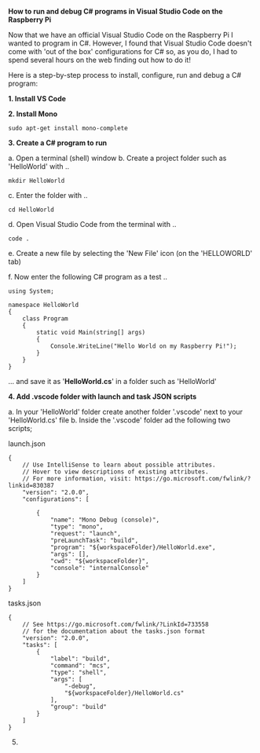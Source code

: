**How to run and debug C# programs in Visual Studio Code on the Raspberry Pi**

Now that we have an official Visual Studio Code on the Raspberry Pi I wanted to program in C#.
However, I found that Visual Studio Code doesn't come with 'out of the box' configurations for C# so, as you do, I had to spend several hours on the web finding out how to do it!

Here is a step-by-step process to install, configure, run and debug a C# program:

**1. Install VS Code**


**2. Install Mono**

~~~
sudo apt-get install mono-complete
~~~

**3. Create a C# program to run**

a. Open a terminal (shell) window
b. Create a project folder such as 'HelloWorld' with ..
~~~
mkdir HelloWorld
~~~
c. Enter the folder with ..
~~~
cd HelloWorld
~~~
d. Open Visual Studio Code from the terminal with ..
~~~
code .
~~~
e. Create a new file by selecting the 'New File' icon (on the 'HELLOWORLD' tab)

f. Now enter the following C# program as a test ..
~~~
using System;

namespace HelloWorld
{
    class Program
    {
        static void Main(string[] args)
        {
            Console.WriteLine("Hello World on my Raspberry Pi!");
        }
    }
}
~~~
... and save it as '**HelloWorld.cs**' in a folder such as 'HelloWorld'

**4. Add .vscode folder with launch and task JSON scripts**

a. In your 'HelloWorld' folder create another folder '.vscode' next to your 'HelloWorld.cs' file
b. Inside the '.vscode' folder ad the following two scripts;

launch.json
~~~
{
    // Use IntelliSense to learn about possible attributes.
    // Hover to view descriptions of existing attributes.
    // For more information, visit: https://go.microsoft.com/fwlink/?linkid=830387
    "version": "2.0.0",
    "configurations": [

        {
            "name": "Mono Debug (console)",
            "type": "mono",
            "request": "launch",
            "preLaunchTask": "build",
            "program": "${workspaceFolder}/HelloWorld.exe",
            "args": [],
            "cwd": "${workspaceFolder}",
            "console": "internalConsole"
        }
    ]
}
~~~

tasks.json
~~~
{
    // See https://go.microsoft.com/fwlink/?LinkId=733558
    // for the documentation about the tasks.json format
    "version": "2.0.0",
    "tasks": [
        {
            "label": "build",
            "command": "mcs",
            "type": "shell",
            "args": [
                "-debug",
                "${workspaceFolder}/HelloWorld.cs"
            ],
            "group": "build"
        }
    ]
}
~~~

5. 
